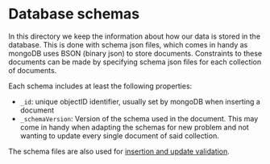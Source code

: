 # Database schemas

In this directory we keep the information about how our data is stored in the database.
This is done with schema json files, which comes in handy as mongoDB uses BSON (binary json)
to store documents. Constraints to these documents can be made by specifying schema json files
for each collection of documents.

Each schema includes at least the following properties:
- `_id`: unique objectID identifier, usually set by mongoDB when inserting a document
- `_schemaVersion`: Version of the schema used in the document.
    This may come in handy when adapting the schemas for new problem and not wanting to
    update every single document of said collection.

The schema files are also used for [insertion and update validation](https://www.mongodb.com/docs/manual/core/schema-validation/).
